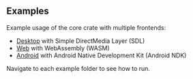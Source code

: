 ## Examples

Example usage of the core crate with multiple frontends:
- [Desktop](./desktop) with Simple DirectMedia Layer (SDL)
- [Web](./web) with WebAssembly (WASM)
- [Android](./android) with Android Native Development Kit (Android NDK)

Navigate to each example folder to see how to run.
